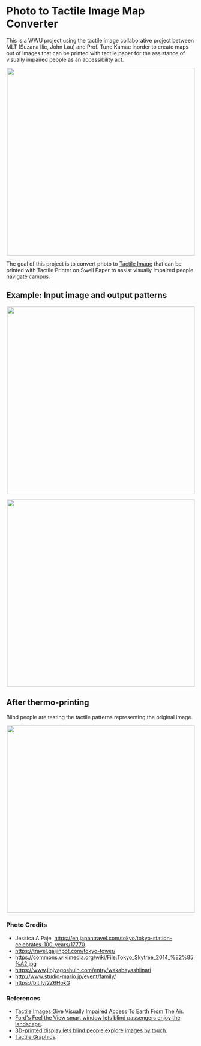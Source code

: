 # Photo to Tactile Image Map Converter

This is a WWU project using the tactile image collaborative project between MLT (Suzana Ilic, John Lau) and Prof. Tune Kamae inorder to create maps out of images that can be printed with tactile paper for the assistance of visually impaired people as an accessibility act.

<p align="center">
  <img src="https://github.com/Machine-Learning-Tokyo/tactile_patterns/blob/master/learning_resources.jpg" width="500">
</p>

The goal of this project is to convert photo to [Tactile Image](https://en.wikipedia.org/wiki/Tactile_graphic) that can be printed with Tactile Printer on Swell Paper to assist visually impaired people navigate campus.

## Example: Input image and output patterns

<p align="center">
  <img src="https://github.com/Machine-Learning-Tokyo/tactile_patterns/blob/master/photos/Tokyo-Tower-2-1024x683.jpg" width="500">
</p>

<p align="center">
  <img src="https://github.com/Machine-Learning-Tokyo/tactile_patterns/blob/master/output/tokyo_tower.png" width="500">
</p>

## After thermo-printing

Blind people are testing the tactile patterns representing the original image.

<p align="center">
  <img src="https://github.com/Machine-Learning-Tokyo/tactile_patterns/blob/master/tactile_patterns.jpg" width="500">
</p>

### Photo Credits

- Jessica A Paje, https://en.japantravel.com/tokyo/tokyo-station-celebrates-100-years/17770.
- https://travel.gaijinpot.com/tokyo-tower/
- https://commons.wikimedia.org/wiki/File:Tokyo_Skytree_2014_%E2%85%A2.jpg
- https://www.jinjyagoshuin.com/entry/wakabayashiinari
- http://www.studio-mario.jp/event/family/
- https://bit.ly/2Z6HokG

### References

- [Tactile Images Give Visually Impaired Access To Earth From The Air](https://www.culture24.org.uk/sector-info/art17622).
- [Ford's Feel the View smart window lets blind passengers enjoy the landscape](https://www.dezeen.com/2018/05/06/fords-feel-the-view-smart-window-blind-passengers-technology/).
- [3D-printed display lets blind people explore images by touch](https://www.newscientist.com/article/2076693-3d-printed-display-lets-blind-people-explore-images-by-touch/).
- [Tactile Graphics](http://www.pathstoliteracy.org/tactile-graphics).
